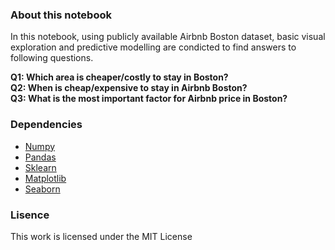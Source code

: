 ### About this notebook
In this notebook, using publicly available Airbnb Boston dataset, basic visual exploration and predictive modelling are condicted to find answers to following questions.  

   **Q1: Which area is cheaper/costly to stay in Boston?  
   Q2: When is cheap/expensive to stay in Airbnb Boston?  
   Q3: What is the most important factor for Airbnb price in Boston?**  

### Dependencies 
* [Numpy](http://www.numpy.org/)
* [Pandas](https://pandas.pydata.org/)
* [Sklearn](https://scikit-learn.org/stable/index.html)
* [Matplotlib](https://matplotlib.org/v)
* [Seaborn](https://seaborn.pydata.org/)

### Lisence
This work is licensed under the MIT License
